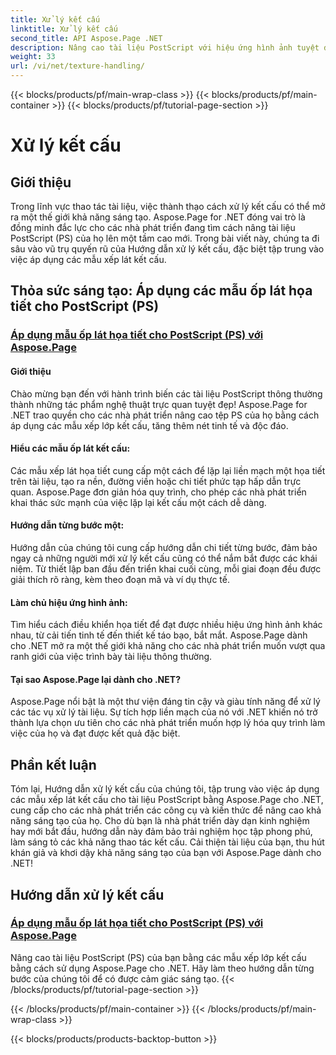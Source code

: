 ```yaml
---
title: Xử lý kết cấu
linktitle: Xử lý kết cấu
second_title: API Aspose.Page .NET
description: Nâng cao tài liệu PostScript với hiệu ứng hình ảnh tuyệt đẹp! Tìm hiểu cách áp dụng các mẫu ốp lát họa tiết bằng Aspose.Page cho .NET với hướng dẫn từng bước của chúng tôi.
weight: 33
url: /vi/net/texture-handling/
---
```


{{< blocks/products/pf/main-wrap-class >}}
{{< blocks/products/pf/main-container >}}
{{< blocks/products/pf/tutorial-page-section >}}

# Xử lý kết cấu

## Giới thiệu

Trong lĩnh vực thao tác tài liệu, việc thành thạo cách xử lý kết cấu có thể mở ra một thế giới khả năng sáng tạo. Aspose.Page for .NET đóng vai trò là đồng minh đắc lực cho các nhà phát triển đang tìm cách nâng tài liệu PostScript (PS) của họ lên một tầm cao mới. Trong bài viết này, chúng ta đi sâu vào vũ trụ quyến rũ của Hướng dẫn xử lý kết cấu, đặc biệt tập trung vào việc áp dụng các mẫu xếp lát kết cấu.

## Thỏa sức sáng tạo: Áp dụng các mẫu ốp lát họa tiết cho PostScript (PS)

### [Áp dụng mẫu ốp lát họa tiết cho PostScript (PS) với Aspose.Page](./apply-texture-tiling-pattern-to-postscript-ps/)

#### Giới thiệu
Chào mừng bạn đến với hành trình biến các tài liệu PostScript thông thường thành những tác phẩm nghệ thuật trực quan tuyệt đẹp! Aspose.Page for .NET trao quyền cho các nhà phát triển nâng cao tệp PS của họ bằng cách áp dụng các mẫu xếp lớp kết cấu, tăng thêm nét tinh tế và độc đáo.

#### Hiểu các mẫu ốp lát kết cấu:
Các mẫu xếp lát họa tiết cung cấp một cách để lặp lại liền mạch một họa tiết trên tài liệu, tạo ra nền, đường viền hoặc chi tiết phức tạp hấp dẫn trực quan. Aspose.Page đơn giản hóa quy trình, cho phép các nhà phát triển khai thác sức mạnh của việc lặp lại kết cấu một cách dễ dàng.

#### Hướng dẫn từng bước một:
Hướng dẫn của chúng tôi cung cấp hướng dẫn chi tiết từng bước, đảm bảo ngay cả những người mới xử lý kết cấu cũng có thể nắm bắt được các khái niệm. Từ thiết lập ban đầu đến triển khai cuối cùng, mỗi giai đoạn đều được giải thích rõ ràng, kèm theo đoạn mã và ví dụ thực tế.

#### Làm chủ hiệu ứng hình ảnh:
Tìm hiểu cách điều khiển họa tiết để đạt được nhiều hiệu ứng hình ảnh khác nhau, từ cải tiến tinh tế đến thiết kế táo bạo, bắt mắt. Aspose.Page dành cho .NET mở ra một thế giới khả năng cho các nhà phát triển muốn vượt qua ranh giới của việc trình bày tài liệu thông thường.

#### Tại sao Aspose.Page lại dành cho .NET?
Aspose.Page nổi bật là một thư viện đáng tin cậy và giàu tính năng để xử lý các tác vụ xử lý tài liệu. Sự tích hợp liền mạch của nó với .NET khiến nó trở thành lựa chọn ưu tiên cho các nhà phát triển muốn hợp lý hóa quy trình làm việc của họ và đạt được kết quả đặc biệt.

## Phần kết luận

Tóm lại, Hướng dẫn xử lý kết cấu của chúng tôi, tập trung vào việc áp dụng các mẫu xếp lát kết cấu cho tài liệu PostScript bằng Aspose.Page cho .NET, cung cấp cho các nhà phát triển các công cụ và kiến thức để nâng cao khả năng sáng tạo của họ. Cho dù bạn là nhà phát triển dày dạn kinh nghiệm hay mới bắt đầu, hướng dẫn này đảm bảo trải nghiệm học tập phong phú, làm sáng tỏ các khả năng thao tác kết cấu. Cải thiện tài liệu của bạn, thu hút khán giả và khơi dậy khả năng sáng tạo của bạn với Aspose.Page dành cho .NET!
## Hướng dẫn xử lý kết cấu
### [Áp dụng mẫu ốp lát họa tiết cho PostScript (PS) với Aspose.Page](./apply-texture-tiling-pattern-to-postscript-ps/)
Nâng cao tài liệu PostScript (PS) của bạn bằng các mẫu xếp lớp kết cấu bằng cách sử dụng Aspose.Page cho .NET. Hãy làm theo hướng dẫn từng bước của chúng tôi để có được cảm giác sáng tạo.
{{< /blocks/products/pf/tutorial-page-section >}}

{{< /blocks/products/pf/main-container >}}
{{< /blocks/products/pf/main-wrap-class >}}

{{< blocks/products/products-backtop-button >}}
